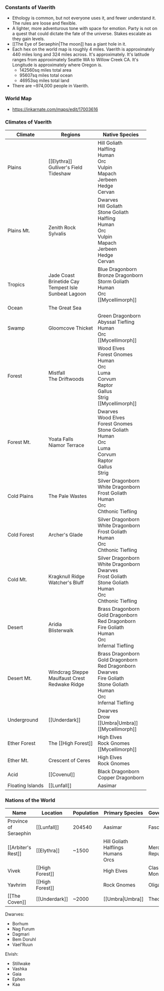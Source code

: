 
### Constants of Vaerith
- Ethology is common, but not everyone uses it, and fewer understand it. The rules are loose and flexible.
- A lighter, more adventurous tone with space for emotion. Party is not on a quest that could dictate the fate of the universe. Stakes escalate as they gain levels.
- [[The Eye of Seraephin|The moon]] has a giant hole in it.
- Each hex on the world map is roughly 4 miles. Vaerith is approximately 440 miles long and 324 miles across. It's approximately. It's latitude ranges from approximately Seattle WA to Willow Creek CA. It's Longitude is approximately where Oregon is.
	- 142560sq miles total area
	- 95607sq miles total ocean
	- 46953sq miles total land
- There are ~974,000 people in Vaerith. 

### World Map
- https://inkarnate.com/maps/edit/17003616

### Climates of Vaerith

| Climate          | Regions                                                       | Native Species                                                                                                                         |
| ---------------- | ------------------------------------------------------------- | -------------------------------------------------------------------------------------------------------------------------------------- |
| Plains           | [[Elythra]]<br>Gulliver's Field<br>Tideshaw                   | Hill Goliath<br>Halfling<br>Human<br>Orc<br>Vulpin<br>Mapach<br>Jerbeen<br>Hedge<br>Cervan                                             |
| Plains Mt.       | Zenith Rock<br>Sylvalis                                       | Dwarves<br>Hill Goliath<br>Stone Goliath<br>Halfling<br>Human<br>Orc<br>Vulpin<br>Mapach<br>Jerbeen<br>Hedge<br>Cervan                 |
| Tropics          | Jade Coast<br>Brinetide Cay<br>Tempest Isle<br>Sunbeat Lagoon | Blue Dragonborn<br>Bronze Dragonborn<br>Storm Goliath<br>Human<br>Orc<br>[[Mycellimorph]]                                                |
| Ocean            | The Great Sea                                                 |                                                                                                                                        |
| Swamp            | Gloomcove Thicket                                             | Green Dragonborn<br>Abyssal Tiefling<br>Human<br>Orc<br>[[Mycellimorph]]                                                                 |
| Forest           | Mistfall<br>The Driftwoods                                    | Wood Elves<br>Forest Gnomes<br>Human<br>Orc<br>Luma<br>Corvum<br>Raptor<br>Gallus<br>Strig<br>[[Mycellimorph]]                           |
| Forest Mt.       | Yoata Falls<br>Niamor Terrace                                 | Dwarves<br>Wood Elves<br>Forest Gnomes<br>Stone Goliath<br>Human<br>Orc<br>Luma<br>Corvum<br>Raptor<br>Gallus<br>Strig                 |
| Cold Plains      | The Pale Wastes                                               | Silver Dragonborn<br>White Dragonborn<br>Frost Goliath<br>Human<br>Orc<br>Chthonic Tiefling                                            |
| Cold Forest      | Archer's Glade                                                | Silver Dragonborn<br>White Dragonborn<br>Frost Goliath<br>Human<br>Orc<br>Chthonic Tiefling                                            |
| Cold Mt.         | Kragknull Ridge<br>Watcher's Bluff                            | Silver Dragonborn<br>White Dragonborn<br>Dwarves<br>Frost Goliath<br>Stone Goliath<br>Human<br>Orc<br>Chthonic Tiefling                |
| Desert           | Aridia<br>Blisterwalk                                         | Brass Dragonborn<br>Gold Dragonborn<br>Red Dragonborn<br>Fire Goliath<br>Human<br>Orc<br>Infernal Tiefling                             |
| Desert Mt.       | Windcrag Steppe<br>Maulfaust Crest<br>Redwake Ridge           | Brass Dragonborn<br>Gold Dragonborn<br>Red Dragonborn<br>Dwarves<br>Fire Goliath<br>Stone Goliath<br>Human<br>Orc<br>Infernal Tiefling |
| Underground      | [[Underdark]]                                           | Dwarves<br>Drow<br>[[Umbra\|Umbra]]<br>[[Mycellimorph]]                                                                                                 |
| Ether Forest     | The [[High Forest]]                                           | High Elves<br>Rock Gnomes<br>[[Mycellimorph]]                                                                                                |
| Ether Mt.        | Crescent of Ceres                                             | High Elves<br>Rock Gnomes                                                                                                              |
| Acid             | [[Covenul]]                                                   | Black Dragonborn<br>Copper Dragonborn                                                                                                  |
| Floating Islands | [[Lunfall]]                                                   | Aasimar                                                                                                                                |

### Nations of the World

| Name                        | Location            | Population | Primary Species                             | Government            | Eterologist% |
| --------------------------- | ------------------- | ---------- | ------------------------------------------- | --------------------- | ------------ |
| Province<br>of<br>Seraephin | [[Lunfall]]         | 204540     | Aasimar                                     | Fascist               | 50%          |
| [[Arbiter's Rest]]          | [[Elythra]]         | ~1500      | Hill Goliath<br>Halflings<br>Humans<br>Orcs | Merchant<br>Republic  | 5%           |
| Vivek                       | [[High Forest]]     |            | High Elves                                  | Classical<br>Monarchy | 33%          |
| Yavhrim                     | [[High Forest]]     |            | Rock Gnomes                                 | Oligarchy             | 33%          |
| [[The Coven]]               | [[Underdark]] | ~2000      | [[Umbra\|Umbra]]                        | Theocracy             | 99%          |

Dwarves:
- Borhum
- Nag Furum
- Dagmari
- Bem Doruhl
- Vael'Ruun

Elvish:
- Stillwake
- Vashka
- Gaia
- Ephen
- Kaa